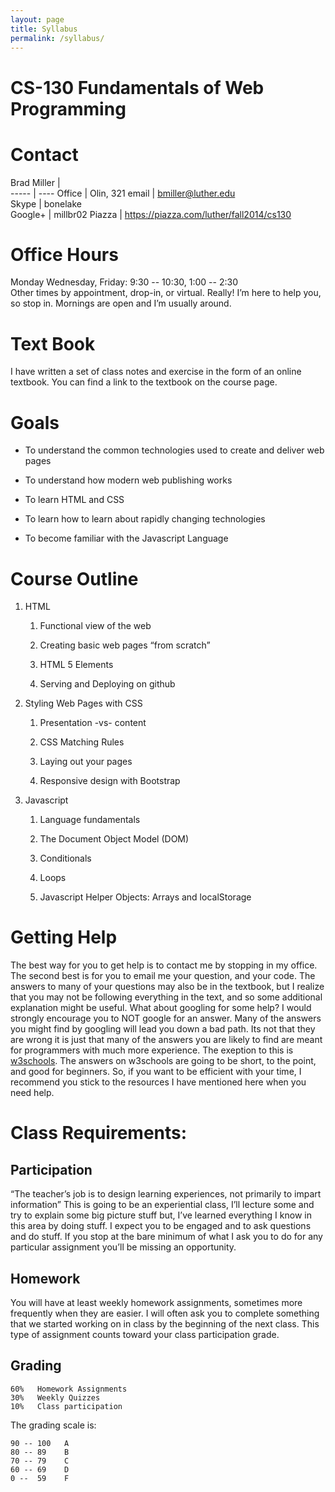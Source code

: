 ```yaml
---
layout: page
title: Syllabus
permalink: /syllabus/
---
```


CS-130 Fundamentals of Web Programming
======================================

Contact
=======

Brad Miller  |    
----- | ----
Office | Olin, 321
email | bmiller@luther.edu\
Skype | bonelake\
Google+ | millbr02
Piazza | https://piazza.com/luther/fall2014/cs130


Office Hours
============

Monday Wednesday, Friday: 9:30 -- 10:30, 1:00 -- 2:30 <br>
Other times by appointment, drop-in, or virtual. Really! I’m here to
help you, so stop in. Mornings are open and I’m usually around.

Text Book
=========

I have written a set of class notes and exercise in the form of an online textbook.  You can find a link to the textbook on the course page.


Goals
=====

-   To understand the common technologies used to create and deliver web pages

-   To understand how modern web publishing works

-   To learn HTML and CSS

-   To learn how to learn about rapidly changing technologies

-   To become familiar with the Javascript Language


Course Outline
==============

1.  HTML

    1.  Functional view of the web

    2.  Creating basic web pages “from scratch”

    3.  HTML 5 Elements

    4.  Serving and Deploying on github

2.  Styling Web Pages with CSS

    1.  Presentation -vs- content

    2.  CSS Matching Rules

    3.  Laying out your pages

    4.  Responsive design with Bootstrap

3.  Javascript

    1.  Language fundamentals

    2.  The Document Object Model (DOM)

    3.  Conditionals
    
    4.  Loops
    
    5.  Javascript Helper Objects: Arrays and localStorage


Getting Help
============

The best way for you to get help is to contact me by stopping in my office.  The second best is for you to email me your question, and your code.  The answers to many of your questions may also be in the textbook, but I realize that you may not be following everything in the text, and so some additional explanation might be useful.  What about googling for some help?  I would strongly encourage you to NOT google for an answer.  Many of the answers you might find by googling will lead you down a bad path.  Its not that they are wrong it is just that many of the answers you are likely to find are meant for programmers with much more experience.  The exeption to this is [w3schools](http://www.w3schools.com).  The answers on w3schools are going to be short, to the point, and good for beginners.  So, if you want to be efficient with your time, I recommend you stick to the resources I have mentioned here when you need help.


Class Requirements: 
===================

Participation
-------------

“The teacher’s job is to design learning experiences, not primarily to
impart information” This is going to be an experiential class, I’ll
lecture some and try to explain some big picture stuff but, I’ve learned
everything I know in this area by doing stuff. I expect you to be
engaged and to ask questions and do stuff. If you stop at the bare
minimum of what I ask you to do for any particular assignment you’ll be
missing an opportunity.

Homework
--------

You will have at least weekly homework assignments, sometimes more
frequently when they are easier.   I will often ask you to complete something that we started working on in class by the beginning of the next class.  This type of assignment counts toward your class participation grade.


Grading
-------

    60%   Homework Assignments
    30%   Weekly Quizzes
    10%   Class participation

The grading scale is:

    90 -- 100   A
    80 -- 89    B
    70 -- 79    C
    60 -- 69    D
    0 --  59    F
